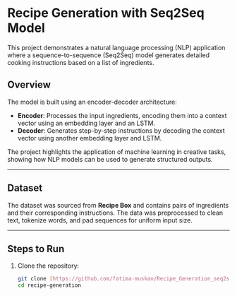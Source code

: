 # Recipe Generation with Seq2Seq Model

This project demonstrates a natural language processing (NLP) application where a sequence-to-sequence (Seq2Seq) model generates detailed cooking instructions based on a list of ingredients.

## Overview

The model is built using an encoder-decoder architecture:
- **Encoder**: Processes the input ingredients, encoding them into a context vector using an embedding layer and an LSTM.
- **Decoder**: Generates step-by-step instructions by decoding the context vector using another embedding layer and LSTM.

The project highlights the application of machine learning in creative tasks, showing how NLP models can be used to generate structured outputs.

---

## Dataset

The dataset was sourced from **Recipe Box** and contains pairs of ingredients and their corresponding instructions. The data was preprocessed to clean text, tokenize words, and pad sequences for uniform input size.

---

## Steps to Run

1. Clone the repository:
   ```bash
   git clone [https://github.com/fatima-muskan/Recipe_Generation_seq2seq]
   cd recipe-generation
